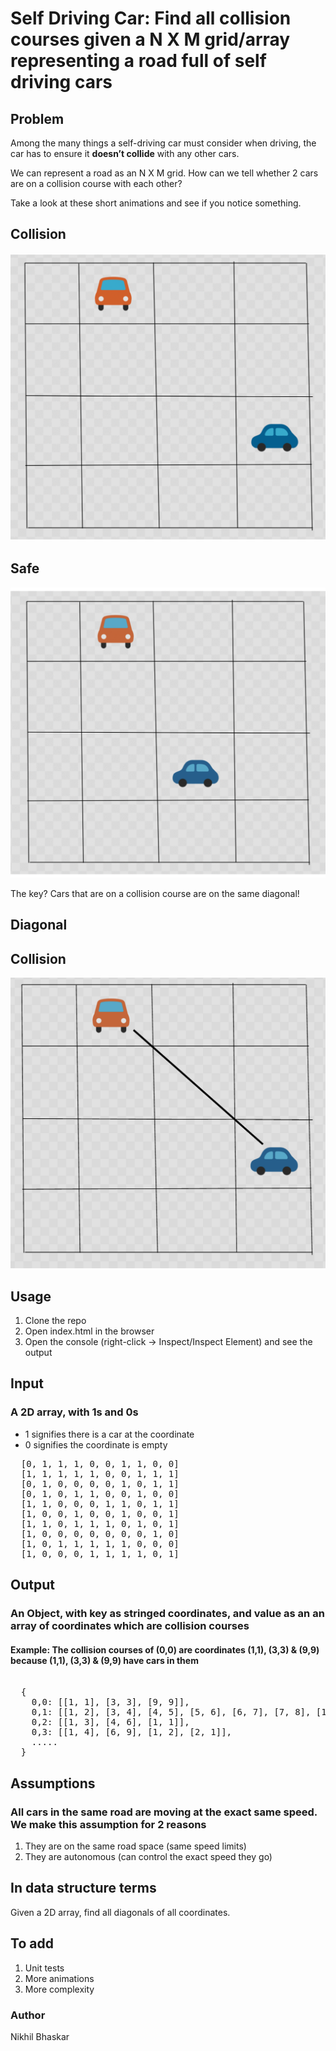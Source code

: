 # Self Driving Car: Find all collision courses given a N X M grid/array representing a road full of self driving cars

## Problem

Among the many things a self-driving car must consider when driving, the car has to ensure it <strong>doesn’t collide</strong> with any other cars.

We can represent a road as an N X M grid. How can we tell whether 2 cars are on a collision course with each other?

Take a look at these short animations and see if you notice something.

## Collision
![demo](images/collision.gif)

## Safe
![demo](images/safe.gif)

The key? Cars that are on a collision course are on the same diagonal!

## Diagonal
## Collision
![demo](images/diagonal.png)

## Usage
<ol>
  <li>Clone the repo</li>
  <li>Open index.html in the browser</li>
  <li>Open the console (right-click -> Inspect/Inspect Element) and see the output</li>
</ol>

## Input
### A 2D array, with 1s and 0s
<ul>
  <li>1 signifies there is a car at the coordinate</li>
  <li>0 signifies the coordinate is empty</li>
</ul>

<pre>
  [0, 1, 1, 1, 0, 0, 1, 1, 0, 0]
  [1, 1, 1, 1, 1, 0, 0, 1, 1, 1]
  [0, 1, 0, 0, 0, 0, 1, 0, 1, 1]
  [0, 1, 0, 1, 1, 0, 0, 1, 0, 0]
  [1, 1, 0, 0, 0, 1, 1, 0, 1, 1]
  [1, 0, 0, 1, 0, 0, 1, 0, 0, 1]
  [1, 1, 0, 1, 1, 1, 0, 1, 0, 1]
  [1, 0, 0, 0, 0, 0, 0, 0, 1, 0]
  [1, 0, 1, 1, 1, 1, 1, 0, 0, 0]
  [1, 0, 0, 0, 1, 1, 1, 1, 0, 1]
</pre>

## Output
### An Object, with key as stringed coordinates, and value as an an array of coordinates which are collision courses
#### Example: The collision courses of (0,0) are coordinates (1,1), (3,3) & (9,9) because (1,1), (3,3) & (9,9) have cars in them
<pre>

  {
    0,0: [[1, 1], [3, 3], [9, 9]],
    0,1: [[1, 2], [3, 4], [4, 5], [5, 6], [6, 7], [7, 8], [1, 0]],
    0,2: [[1, 3], [4, 6], [1, 1]],
    0,3: [[1, 4], [6, 9], [1, 2], [2, 1]],
    .....
  }
</pre>

## Assumptions
### All cars in the same road are moving at the exact same speed. We make this assumption for 2 reasons
<ol>
  <li>They are on the same road space (same speed limits)  </li>
  <li>They are autonomous (can control the exact speed they go)</li>
</ol>

## In data structure terms

Given a 2D array, find all diagonals of all coordinates.

## To add
<ol>
  <li>Unit tests</li>
  <li>More animations</li>
  <li>More complexity</li>
</ol>

### Author

Nikhil Bhaskar
